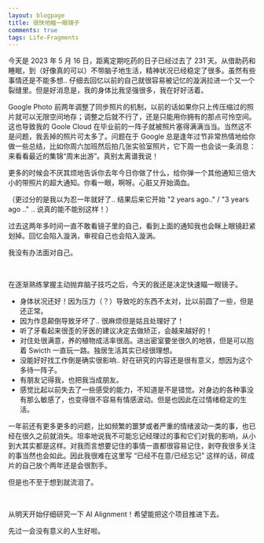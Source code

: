 ```yaml
---
layout: blogpage
title: 很快地瞄一眼镜子
comments: true
tags: Life-Fragments
---
```


今天是 2023 年 5 月 16 日，距离定期吃药的日子已经过去了 231 天。从借助药和睡眠，到（好像真的可以）不带脑子地生活，精神状况已经稳定了很多。虽然有些事情还是不能多想.. 仔细去回忆以前的自己就很容易被记忆的漩涡拉进一个又一个裂缝里。但是好消息是，我的身体比我坚强很多，我在好好活着。

Google Photo 前两年调整了同步照片的机制，以前的话如果你只上传压缩过的照片就可以无限空间地存；调整之后就不行了，还是只能用你拥有的那点可怜空间。这也导致我的 Goole Cloud 在毕业前的一阵子就被照片塞得满满当当。当然这不是问题，我丢掉的照片可太多了。问题在于 Google 总是逢年过节非常热情地给你做一些总结，比如你周六加班然后拍几张实验室照片，它下周一也会谈一条消息：来看看最近的集锦“周末出游”。真别太离谱我说！

更多的时候会不厌其烦地告诉你去年今日你做了什么，给你弹一个其他通知三倍大小的带照片的超大通知。你看一眼，啊呀。心脏又开始滴血。

（更过分的是我以为忍一年就好了.. 结果后来它开始 "2 years ago.." / "3 years ago .." .. 说真的能不能别这样！）

过去这两年多时间一直不敢看镜子里的自己，看到上面的通知我也会眯上眼镜赶紧划掉。回忆会陷入漩涡，审视自己也会陷入漩涡。

我没有办法面对自己。

<br/>

在逐渐熟练掌握主动抛弃脑子技巧之后，今天的我还是决定快速瞄一眼镜子。

- 身体状况还好！因为压力（？）导致吃的东西不太对，比以前圆了一些，但是还正常。
- 因为作息颠倒导致牙坏了.. 很麻烦但是姑且处理好了！
- 听了牙看起来很歪的牙医的建议决定去做矫正，会越来越好的！
- 对住处很满意，养的植物成活率很高。进出密室要坐很久的地铁，但是可以抱着 Swicth 一直玩一路。独居生活其实已经很理想。
- 没能好好找工作倒是确实很影响.. 好在研究的内容还是很有意义，想因为这个多待一阵子。
- 有朋友记得我，也把我当成朋友。
- 感觉比起以前失去了一些感受的能力，不知道是不是错觉。对身边的各种事没有那么敏感了，也变得很不容易有情感波动。但是也因此在过情绪稳定的生活。

一年前还有更多更多的问题，比如频繁的噩梦或者严重的情绪波动一类的事，也已经在很久之前就消失。坦率地说我不可能忘记经理过的事和它们对我的影响，从小到大其实都是这样。对我而言想要记住的事情一直都很容易记住，剥夺我很多关注的事当然也会如此。因此我很难在这里写 “已经不在意/已经忘记” 这样的话，碎成片的自己放个两年还是会很割手。

但是也不至于想到就流泪了。

<br/>

从明天开始仔细研究一下 AI Alignment！希望能把这个项目推进下去。

先过一会没有意义的人生好啦。